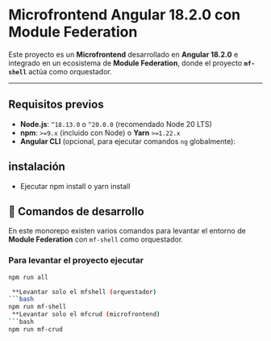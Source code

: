 # Microfrontend Angular 18.2.0 con Module Federation

Este proyecto es un **Microfrontend** desarrollado en **Angular 18.2.0** e integrado en un ecosistema de **Module Federation**, donde el proyecto **`mf-shell`** actúa como orquestador.

---

## Requisitos previos

- **Node.js**: `^18.13.0` o `^20.0.0` (recomendado Node 20 LTS)  
- **npm**: `>=9.x` (incluido con Node) o **Yarn** `>=1.22.x`  
- **Angular CLI** (opcional, para ejecutar comandos `ng` globalmente):  

## instalación 

- Ejecutar npm install o yarn install

## 🚀 Comandos de desarrollo

En este monorepo existen varios comandos para levantar el entorno de **Module Federation** con `mf-shell` como orquestador.

### Para levantar el proyecto ejecutar
```bash
npm run all

 **Levantar solo el mfshell (orquestador)
```bash
npm run mf-shell
 **Levantar solo el mfcrud (microfrontend)
```bash
npm run mf-crud
